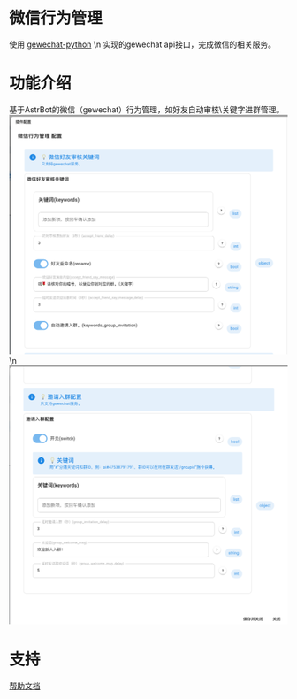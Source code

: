 <!--
 * @Author: diudiu62
 * @Date: 2025-02-17 10:10:40
 * @LastEditTime: 2025-03-05 12:01:51
-->
# 微信行为管理

使用 [gewechat-python](https://github.com/hanfangyuan4396/gewechat-python) \n
实现的gewechat api接口，完成微信的相关服务。

# 功能介绍

基于AstrBot的微信（gewechat）行为管理，如好友自动审核\关键字进群管理。
![alt text](img\image.png) \n
![alt text](img\image-1.png)

# 支持

[帮助文档](https://astrbot.soulter.top/center/docs/%E5%BC%80%E5%8F%91/%E6%8F%92%E4%BB%B6%E5%BC%80%E5%8F%91/)
